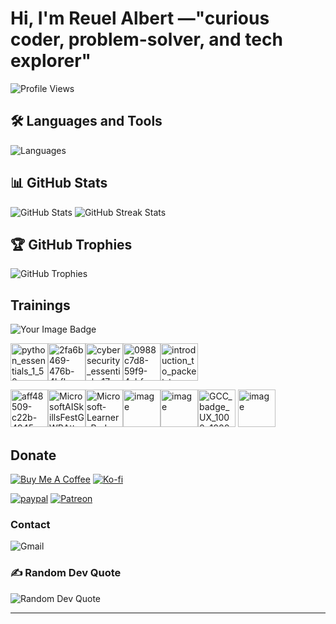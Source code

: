 # Hi, I'm Reuel Albert —"curious coder, problem-solver, and tech explorer"

![Profile Views](https://komarev.com/ghpvc/?username=Bebong-code&label=Profile%20Views&color=0e75b6&style=flat)

## 🛠️ Languages and Tools

![Languages](https://skillicons.dev/icons?i=js,ts,java,html,css,react,nextjs,nodejs,express,python,go,rust,mongodb,git,github,vscode,docker,linux,bash,md,powershell,kali,ubuntu,)

## 📊 GitHub Stats

![GitHub Stats](https://github-readme-stats.vercel.app/api?username=ReuelAlbert-dev&theme=dark&hide_border=false&include_all_commits=true&count_private=true)
![GitHub Streak Stats](https://nirzak-streak-stats.vercel.app/?user=ReuelAlbet-Dev&theme=dark&hide_border=false)

## 🏆 GitHub Trophies

![GitHub Trophies](https://github-profile-trophy.vercel.app/?username=Bebong-code&theme=radical&no-frame=false&no-bg=true&margin-w=4)

## Trainings

<img src="https://tryhackme-badges.s3.amazonaws.com/b3bong.png" alt="Your Image Badge" />

<img width="60" height="60" alt="python_essentials_1_50" src="https://github.com/user-attachments/assets/82ae7267-beea-4692-b1bf-c0e3c2bd01f4" /><img width="60" height="60" alt="2fa6b469-476b-4bfb-a433-63a3d4e5b039" src="https://github.com/user-attachments/assets/fdc15351-b745-46f9-abe7-076e333e30cc" /><img width="60" height="60" alt="cybersecurity_essentials_17" src="https://github.com/user-attachments/assets/da7067da-1e85-4553-9925-35ea0cac4eae" /><img width="60" height="60" alt="0988c7d8-59f9-4abf-b8c6-4f188c241255" src="https://github.com/user-attachments/assets/e3618a85-ad3c-4b44-bb36-b57029dc0563" /><img width="60" height="60" alt="introduction_to_packet_tracer_38" src="https://github.com/user-attachments/assets/a0501b98-f563-43cb-9618-967b2849936e" />

<img width="60" height="60" alt="aff48509-c22b-4945-98a0-f2185fb62998" src="https://github.com/user-attachments/assets/9786907b-548f-40c8-a943-3b8abebb717c" /><img width="60" height="60" alt="MicrosoftAISkillsFestGWRAttemptBadge full" src="https://github.com/user-attachments/assets/3ad15853-3f84-421a-8560-9f2140391378" /><img width="60" height="60" alt="Microsoft-Learner-Badge-Guinness-World-Record-Holder" src="https://github.com/user-attachments/assets/7073c3f7-bfe9-4485-a87c-7588934fcafa" /><img width="60" height="60" alt="image" src="https://github.com/user-attachments/assets/d0dd0e01-4b15-429a-80ca-6a91030aed92" /><img width="60" height="60" alt="image" src="https://github.com/user-attachments/assets/20c4b6ef-5b7c-4931-8839-0734dae8175e" /><img width="60" height="60" alt="GCC_badge_UX_1000x1000" src="https://github.com/user-attachments/assets/9d0efdfa-8d3e-4da4-a723-680b98c60a05" />
<img width="60" height="60" alt="image" src="https://github.com/user-attachments/assets/58aae42b-652e-42b0-920a-cd2762be61a8" />

## Donate

[![Buy Me A Coffee](https://img.shields.io/badge/Buy%20Me%20A%20Coffee-FFDD00?style=for-the-badge&logo=buy-me-a-coffee&logoColor=black)](https://www.buymeacoffee.com/Bebong-code)
[![Ko-fi](https://img.shields.io/badge/Ko--fi-F16061?style=for-the-badge&logo=ko-fi&logoColor=white)](https://ko-fi.com/Bebong-code)

[![paypal](https://img.shields.io/badge/PayPal-003087?style=for-the-badge&logo=paypal&logoColor=white)](https://www.paypal.me/Bebong-code)
[![Patreon](https://img.shields.io/badge/Patreon-F96854?style=for-the-badge&logo=patreon&logoColor=white)](https://www.patreon.com/Bebong-code)

### Contact

![Gmail](https://img.shields.io/badge/Gmail-D14836?style=for-the-badge&logo=gmail&logoColor=white)

### ✍️ Random Dev Quote

![Random Dev Quote](https://quotes-github-readme.vercel.app/api?type=horizontal&theme=radical)

---

<!-- Proudly created with GPRM ( https://gprm.itsvg.in ) -->

